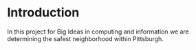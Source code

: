 # Introduction
In this project for Big Ideas in computing and information we are determining the safest neighborhood within Pittsburgh. 

